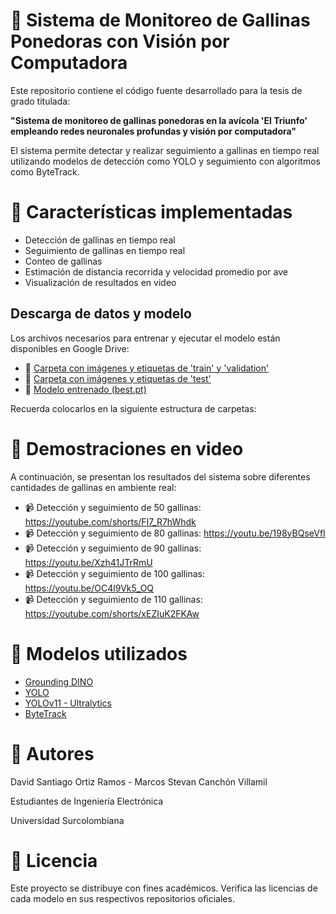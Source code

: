 # 🐔 Sistema de Monitoreo de Gallinas Ponedoras con Visión por Computadora

Este repositorio contiene el código fuente desarrollado para la tesis de grado titulada:

**"Sistema de monitoreo de gallinas ponedoras en la avícola 'El Triunfo' empleando redes neuronales profundas y visión por computadora"**

El sistema permite detectar y realizar seguimiento a gallinas en tiempo real utilizando modelos de detección como YOLO y seguimiento con algoritmos como ByteTrack.

# 🚀 Características implementadas

- Detección de gallinas en tiempo real
- Seguimiento de gallinas en tiempo real
- Conteo de gallinas
- Estimación de distancia recorrida y velocidad promedio por ave
- Visualización de resultados en video

## Descarga de datos y modelo

Los archivos necesarios para entrenar y ejecutar el modelo están disponibles en Google Drive:

- 📁 [Carpeta con imágenes y etiquetas de 'train' y 'validation'](https://drive.google.com/file/d/1NRtM8FcAs_PjqvKGq4yR_r2_MWIJihgO/view?usp=drive_link)
- 📁 [Carpeta con imágenes y etiquetas de 'test'](https://drive.google.com/file/d/1KWgP9ra1Yayzjv5DUDaFv0tEj75a9yYh/view?usp=drive_link)
- 🧠 [Modelo entrenado (best.pt)](https://drive.google.com/file/d/1XIeJ2GTzas29GmC-lJwOyC-2xG-ytjGR/view?usp=drive_link)

Recuerda colocarlos en la siguiente estructura de carpetas:

# 🎥 Demostraciones en video

A continuación, se presentan los resultados del sistema sobre diferentes cantidades de gallinas en ambiente real:

- 📹 Detección y seguimiento de 50 gallinas: https://youtube.com/shorts/FI7_R7hWhdk 
- 📹 Detección y seguimiento de 80 gallinas: https://youtu.be/198yBQseVfI 
- 📹 Detección y seguimiento de 90 gallinas: https://youtu.be/Xzh41JTrRmU
- 📹 Detección y seguimiento de 100 gallinas: https://youtu.be/OC4l9Vk5_OQ 
- 📹 Detección y seguimiento de 110 gallinas: https://youtube.com/shorts/xEZIuK2FKAw

# 🧠 Modelos utilizados

- [Grounding DINO](https://github.com/IDEA-Research/GroundingDINO)
- [YOLO](https://arxiv.org/abs/2310.01641)
- [YOLOv11 - Ultralytics](https://docs.ultralytics.com/es/models/yolo11/) 
- [ByteTrack](https://arxiv.org/abs/2110.06864)

# 📝 Autores
David Santiago Ortiz Ramos - Marcos Stevan Canchón Villamil

Estudiantes de Ingeniería Electrónica

Universidad Surcolombiana

# 📄 Licencia

Este proyecto se distribuye con fines académicos. Verifica las licencias de cada modelo en sus respectivos repositorios oficiales.
